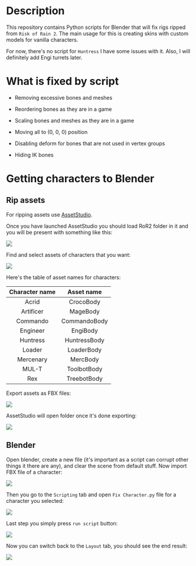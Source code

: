 # Description
This repository contains Python scripts for Blender that will fix rigs ripped from `Risk of Rain 2`.
The main usage for this is creating skins with custom models for vanilla characters.

For now, there's no script for `Huntress` I have some issues with it.
Also, I will definitely add Engi turrets later.

# What is fixed by script

* Removing excessive bones and meshes

* Reordering bones as they are in a game

* Scaling bones and meshes as they are in a game

* Moving all to (0, 0, 0) position

* Disabling deform for bones that are not used in vertex groups

* Hiding IK bones

# Getting characters to Blender
## Rip assets
For ripping assets use [AssetStudio](https://github.com/Perfare/AssetStudio/releases/tag/v0.14.0).

Once you have launched AssetStudio you should load RoR2 folder in it and you will be present with something like this:

![](/GuideScreenshots/OpenAssetStudio.jpg?raw=true)

Find and select assets of characters that you want:

![](/GuideScreenshots/SelectAssets.jpg?raw=true)

Here's the table of asset names for characters:

| Character name | Asset name   |
|:--------------:|:------------:|
| Acrid          | CrocoBody    |
| Artificer      | MageBody     |
| Commando       | CommandoBody |
| Engineer       | EngiBody     |
| Huntress       | HuntressBody |
| Loader         | LoaderBody   |
| Mercenary      | MercBody     |
| MUL-T          | ToolbotBody  |
| Rex            | TreebotBody  |

Export assets as FBX files:

![](/GuideScreenshots/ExportAssets.jpg?raw=true)

AssetStudio will open folder once it's done exporting:

![](/GuideScreenshots/AssetsFolder.jpg?raw=true)

## Blender
Open blender, create a new file (it's important as a script can corrupt other things it there are any), and clear the scene from default stuff.
Now import FBX file of a character:

![](/GuideScreenshots/ImportFBX.jpg?raw=true)

Then you go to the `Scripting` tab and open `Fix Character.py` file for a character you selected:

![](/GuideScreenshots/ScriptingTab.jpg?raw=true)

Last step you simply press `run script` button:

![](/GuideScreenshots/RunScript.jpg?raw=true)

Now you can switch back to the `Layout` tab, you should see the end result:

![](/GuideScreenshots/EndResult.jpg?raw=true)
